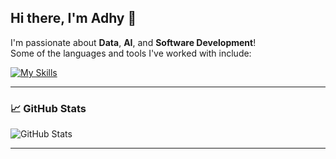 ## Hi there, I'm Adhy 👋

I'm passionate about **Data**, **AI**, and **Software Development**!  
Some of the languages and tools I've worked with include:

[![My Skills](https://skillicons.dev/icons?i=python,c,cpp,typescript,javascript,dart,go,react,flutter,fastapi,flask,postgresql,mongodb,firebase,tensorflow,scikitlearn,opencv,langchain,selenium&perline=5)](https://skillicons.dev)

---

### 📈 GitHub Stats

![GitHub Stats](https://github-readme-stats.vercel.app/api/top-langs/?username=AdhyaksaWP&layout=compact&theme=radical&cache_buster=TIMESTAMP)

---


